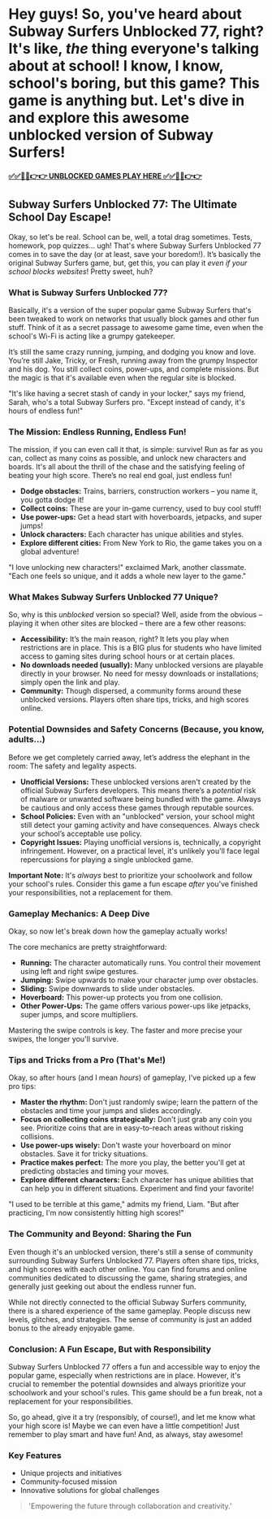# Hey guys! So, you've heard about Subway Surfers Unblocked 77, right?  It's like, *the* thing everyone's talking about at school!  I know, I know, school's boring, but this game?  This game is anything but. Let's dive in and explore this awesome unblocked version of Subway Surfers!

#### [✅✅🔴🔴👉👉 UNBLOCKED GAMES PLAY HERE ✅✅🔴🔴👉👉](https://topstoryindia.com)

## 
## Subway Surfers Unblocked 77: The Ultimate School Day Escape!

Okay, so let's be real. School can be, well, a total drag sometimes.  Tests, homework, pop quizzes… ugh!  That's where Subway Surfers Unblocked 77 comes in to save the day (or at least, save your boredom!).  It’s basically the original Subway Surfers game, but, get this, you can play it *even if your school blocks websites*!  Pretty sweet, huh?


### What is Subway Surfers Unblocked 77?

Basically, it's a version of the super popular game Subway Surfers that's been tweaked to work on networks that usually block games and other fun stuff. Think of it as a secret passage to awesome game time, even when the school's Wi-Fi is acting like a grumpy gatekeeper.

It’s still the same crazy running, jumping, and dodging you know and love.  You’re still Jake, Tricky, or Fresh, running away from the grumpy Inspector and his dog.  You still collect coins, power-ups, and complete missions.  But the magic is that it's available even when the regular site is blocked.

"It's like having a secret stash of candy in your locker," says my friend, Sarah, who's a total Subway Surfers pro.  "Except instead of candy, it's hours of endless fun!"


### The Mission: Endless Running, Endless Fun!

The mission, if you can even call it that, is simple: survive! Run as far as you can, collect as many coins as possible, and unlock new characters and boards. It's all about the thrill of the chase and the satisfying feeling of beating your high score.  There’s no real end goal, just endless fun!

*   **Dodge obstacles:** Trains, barriers, construction workers – you name it, you gotta dodge it!
*   **Collect coins:**  These are your in-game currency, used to buy cool stuff!
*   **Use power-ups:**  Get a head start with hoverboards, jetpacks, and super jumps!
*   **Unlock characters:** Each character has unique abilities and styles.
*   **Explore different cities:** From New York to Rio, the game takes you on a global adventure!

"I love unlocking new characters!" exclaimed Mark, another classmate. "Each one feels so unique, and it adds a whole new layer to the game."


### What Makes Subway Surfers Unblocked 77 Unique?

So, why is this *unblocked* version so special?  Well, aside from the obvious – playing it when other sites are blocked – there are a few other reasons:

*   **Accessibility:** It’s the main reason, right?  It lets you play when restrictions are in place.  This is a BIG plus for students who have limited access to gaming sites during school hours or at certain places.
*   **No downloads needed (usually):** Many unblocked versions are playable directly in your browser. No need for messy downloads or installations; simply open the link and play.
*   **Community:** Though dispersed, a community forms around these unblocked versions. Players often share tips, tricks, and high scores online.


### Potential Downsides and Safety Concerns (Because, you know, adults…)

Before we get completely carried away, let’s address the elephant in the room:  The safety and legality aspects.

*   **Unofficial Versions:** These unblocked versions aren't created by the official Subway Surfers developers.  This means there’s a *potential* risk of malware or unwanted software being bundled with the game. Always be cautious and only access these games through reputable sources.
*   **School Policies:**  Even with an "unblocked" version, your school might still detect your gaming activity and have consequences. Always check your school’s acceptable use policy.
*   **Copyright Issues:** Playing unofficial versions is, technically, a copyright infringement. However, on a practical level, it's unlikely you'll face legal repercussions for playing a single unblocked game.

**Important Note:**  It's *always* best to prioritize your schoolwork and follow your school's rules.  Consider this game a fun escape *after* you’ve finished your responsibilities, not a replacement for them.


### Gameplay Mechanics: A Deep Dive

Okay, so now let's break down how the gameplay actually works!

The core mechanics are pretty straightforward:

*   **Running:**  The character automatically runs. You control their movement using left and right swipe gestures.
*   **Jumping:**  Swipe upwards to make your character jump over obstacles.
*   **Sliding:** Swipe downwards to slide under obstacles.
*   **Hoverboard:** This power-up protects you from one collision.
*   **Other Power-Ups:**  The game offers various power-ups like jetpacks, super jumps, and score multipliers.

 Mastering the swipe controls is key. The faster and more precise your swipes, the longer you'll survive.


### Tips and Tricks from a Pro (That's Me!)

Okay, so after hours (and I mean *hours*) of gameplay, I've picked up a few pro tips:

*   **Master the rhythm:**  Don't just randomly swipe; learn the pattern of the obstacles and time your jumps and slides accordingly.
*   **Focus on collecting coins strategically:** Don't just grab any coin you see. Prioritize coins that are in easy-to-reach areas without risking collisions.
*   **Use power-ups wisely:**  Don't waste your hoverboard on minor obstacles. Save it for tricky situations.
*   **Practice makes perfect:**  The more you play, the better you'll get at predicting obstacles and timing your moves.
*   **Explore different characters:**  Each character has unique abilities that can help you in different situations. Experiment and find your favorite!

"I used to be terrible at this game," admits my friend, Liam. "But after practicing, I'm now consistently hitting high scores!"


### The Community and Beyond: Sharing the Fun

Even though it's an unblocked version, there's still a sense of community surrounding Subway Surfers Unblocked 77. Players often share tips, tricks, and high scores with each other online.  You can find forums and online communities dedicated to discussing the game, sharing strategies, and generally just geeking out about the endless runner fun.

While not directly connected to the official Subway Surfers community, there is a shared experience of the same gameplay. People discuss new levels, glitches, and strategies.  The sense of community is just an added bonus to the already enjoyable game.


### Conclusion:  A Fun Escape, But with Responsibility

Subway Surfers Unblocked 77 offers a fun and accessible way to enjoy the popular game, especially when restrictions are in place. However, it's crucial to remember the potential downsides and always prioritize your schoolwork and your school's rules. This game should be a fun break, not a replacement for your responsibilities.

So, go ahead, give it a try (responsibly, of course!), and let me know what your high score is!  Maybe we can even have a little competition!  Just remember to play smart and have fun!  And, as always, stay awesome!


### Key Features

- Unique projects and initiatives
- Community-focused mission
- Innovative solutions for global challenges

> 'Empowering the future through collaboration and creativity.'

